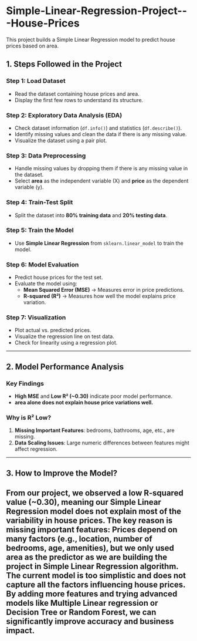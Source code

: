 # Simple-Linear-Regression-Project---House-Prices
This project builds a Simple Linear Regression model to predict house prices based on area.

## **1. Steps Followed in the Project**

### **Step 1: Load Dataset**
- Read the dataset containing house prices and area.
- Display the first few rows to understand its structure.

### **Step 2: Exploratory Data Analysis (EDA)**
- Check dataset information (`df.info()`) and statistics (`df.describe()`).
- Identify missing values and clean the data if there is any missing value.
- Visualize the dataset using a pair plot.

### **Step 3: Data Preprocessing**
- Handle missing values by dropping them if there is any missing value in the dataset.
- Select **area** as the independent variable (X) and **price** as the dependent variable (y).

### **Step 4: Train-Test Split**
- Split the dataset into **80% training data** and **20% testing data**.

### **Step 5: Train the Model**
- Use **Simple Linear Regression** from `sklearn.linear_model` to train the model.

### **Step 6: Model Evaluation**
- Predict house prices for the test set.
- Evaluate the model using:
  - **Mean Squared Error (MSE)** → Measures error in price predictions.
  - **R-squared (R²)** → Measures how well the model explains price variation.

### **Step 7: Visualization**
- Plot actual vs. predicted prices.
- Visualize the regression line on test data.
- Check for linearity using a regression plot.

---

## **2. Model Performance Analysis**
### **Key Findings**
- **High MSE** and **Low R² (~0.30)** indicate poor model performance.
- **area alone does not explain house price variations well.**

### **Why is R² Low?**
1. **Missing Important Features**: bedrooms, bathrooms, age, etc., are missing.
2. **Data Scaling Issues**: Large numeric differences between features might affect regression.

---

## **3. How to Improve the Model?**
From our project, we observed a low R-squared value (~0.30), meaning our Simple Linear Regression model does not explain most of the variability in house prices. The key reason is missing important features: Prices depend on many factors (e.g., location, number of bedrooms, age, amenities), but we only used area as the predictor as we are building the project in Simple Linear Regression algorithm.
The current model is too simplistic and does not capture all the factors influencing house prices. By adding more features and trying advanced models like Multiple Linear regression or Decision Tree or Random Forest, we can significantly improve accuracy and business impact.
---
